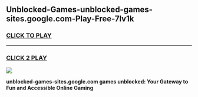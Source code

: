
## Unblocked-Games-unblocked-games-sites.google.com-Play-Free-7lv1k
<h3>
<a href="https://premium76.site?title=unblocked-games-sites.google.com&ref=10A">CLICK TO PLAY</a></h3>
<hr>

<h3>
<a href="https://premium76.site?title=unblocked-games-sites.google.com&ref=10A">CLICK 2 PLAY</a>
  
</h3>

<a href="https://premium76.site?title=unblocked-games-sites.google.com&ref=10A"><img src="https://clearcache.store/games.png"></a>


**unblocked-games-sites.google.com games unblocked: Your Gateway to Fun and Accessible Online Gaming**
